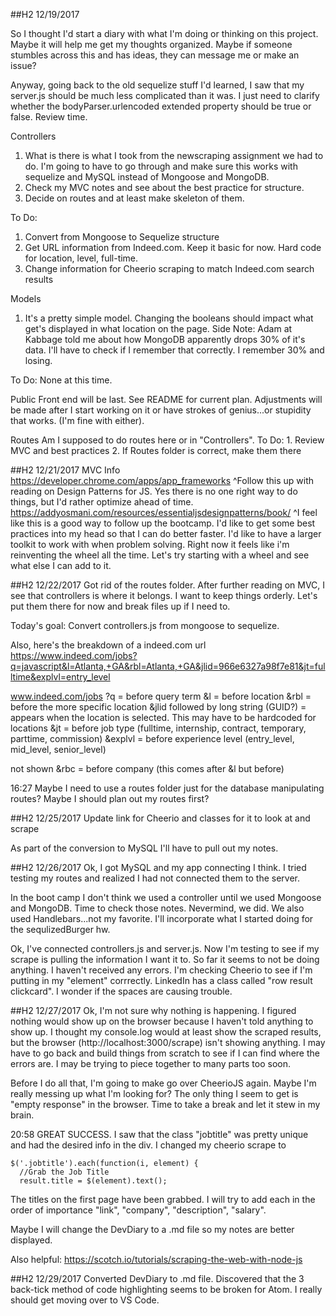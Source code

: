 ##H2 12/19/2017

So I thought I'd start a diary with what I'm doing or thinking on this project.  Maybe it will help me get my thoughts organized.  Maybe if someone stumbles across this and has ideas, they can message me or make an issue?

Anyway, going back to the old sequelize stuff I'd learned, I saw that my server.js should be much less complicated than it was.  I just need to clarify whether the bodyParser.urlencoded extended property should be true or false.  Review time.

Controllers
1. What is there is what I took from the newscraping assignment we had to do.  I'm going to have to go through and make sure this works with sequelize and MySQL instead of Mongoose and MongoDB.
2. Check my MVC notes and see about the best practice for structure.
3. Decide on routes and at least make skeleton of them.

  To Do:
  1. Convert from Mongoose to Sequelize structure
  2. Get URL information from Indeed.com.  Keep it basic for now.  Hard code for location, level, full-time.
  3. Change information for Cheerio scraping to match Indeed.com search results

Models
1.  It's a pretty simple model.  Changing the booleans should impact what get's displayed in what location on the page.
Side Note: Adam at Kabbage told me about how MongoDB apparently drops 30% of it's data.  I'll have to check if I remember that correctly.  I remember 30% and losing.

To Do:
 None at this time.

Public
Front end will be last.  See README for current plan.  Adjustments will be made after I start working on it or have strokes of genius...or stupidity that works. (I'm fine with either).

Routes
Am I supposed to do routes here or in "Controllers".
  To Do:
    1. Review MVC and best practices
    2. If Routes folder is correct, make them there

##H2 12/21/2017
MVC Info
https://developer.chrome.com/apps/app_frameworks
^Follow this up with reading on Design Patterns for JS.  Yes there is no one right way to do things, but I'd rather optimize ahead of time.
https://addyosmani.com/resources/essentialjsdesignpatterns/book/
^I feel like this is a good way to follow up the bootcamp.  I'd like to get some best practices into my head so that I can do better faster.  I'd like to have a larger toolkit to work with when problem solving.  Right now it feels like i'm reinventing the wheel all the time.  Let's try starting with a wheel and see what else I can add to it.

##H2 12/22/2017
Got rid of the routes folder.  After further reading on MVC, I see that controllers is where it belongs.  I want to keep things orderly.  Let's put them there for now and break files up if I need to.

Today's goal:  Convert controllers.js from mongoose to sequelize.

Also, here's the breakdown of a indeed.com url
https://www.indeed.com/jobs?q=javascript&l=Atlanta,+GA&rbl=Atlanta,+GA&jlid=966e6327a98f7e81&jt=fulltime&explvl=entry_level

www.indeed.com/jobs
?q = before query term
&l = before location
&rbl = before the more specific location
&jlid followed by long string (GUID?) = appears when the location is selected.  This may have to be hardcoded for locations
&jt = before job type (fulltime, internship, contract, temporary, parttime, commission)
&explvl = before experience level (entry_level, mid_level, senior_level)

not shown
&rbc = before company (this comes after &l but before)

16:27
Maybe I need to use a routes folder just for the database manipulating routes?  Maybe I should plan out my routes first?

##H2 12/25/2017
Update link for Cheerio and classes for it to look at and scrape

As part of the conversion to MySQL I'll have to pull out my notes.

##H2 12/26/2017
Ok, I got MySQL and my app connecting I think.  I tried testing my routes and realized I had not connected them to the server.

In the boot camp I don't think we used a controller until we used Mongoose and MongoDB.  Time to check those notes.
Nevermind, we did.  We also used Handlebars...not my favorite.  I'll incorporate what I started doing for the sequlizedBurger hw.

Ok, I've connected controllers.js and server.js.  Now I'm testing to see if my scrape is pulling the information I want it to.  So far it seems to not be doing anything.  I haven't received any errors.  I'm checking Cheerio to see if I'm putting in my "element" corrrectly.  LinkedIn has a class called "row result clickcard".  I wonder if the spaces are causing trouble.

##H2 12/27/2017
Ok, I'm not sure why nothing is happening.  I figured nothing would show up on the browser because I haven't told anything to show up.  I thought my console.log would at least show the scraped results, but the browser (http://localhost:3000/scrape) isn't showing anything.   I may have to go back and build things from scratch to see if I can find where the errors are.  I may be trying to piece together to many parts too soon.

Before I do all that, I'm going to make go over CheerioJS again.  Maybe I'm really messing up what I'm looking for?  The only thing I seem to get is "empty response" in the browser.  Time to take a break and let it stew in my brain.

20:58
GREAT SUCCESS.  I saw that the class "jobtitle" was pretty unique and had the desired info in the div.  I changed my cheerio scrape to

    $('.jobtitle').each(function(i, element) {
      //Grab the Job Title
      result.title = $(element).text();

The titles on the first page have been grabbed.  I will try to add each in the order of importance "link", "company", "description", "salary".

Maybe I will change the DevDiary to a .md file so my notes are better displayed.

Also helpful:  https://scotch.io/tutorials/scraping-the-web-with-node-js

##H2 12/29/2017
Converted DevDiary to .md file.  Discovered that the 3 back-tick method of code highlighting seems to be broken for Atom.  I really should get moving over to VS Code.
